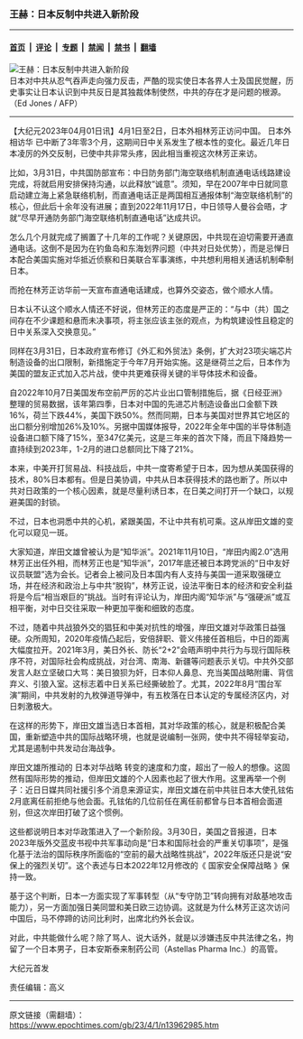 ### 王赫：日本反制中共进入新阶段

---

#### [首页](../../../..?n13962985) &nbsp;|&nbsp; [评论](../../../../../epoch-comment?n13962985) &nbsp;|&nbsp; [专题](../../../../../epoch-special?n13962985) &nbsp;|&nbsp; [禁闻](../../../../../epoch-news?n13962985) &nbsp;|&nbsp; [禁书](../../../../../books?n13962985) &nbsp;|&nbsp; [翻墙](https://github.com/gfw-breaker/nogfw/blob/master/README.md?n13962985)


<div><img alt="王赫：日本反制中共进入新阶段" class="attachment-djy_600_400 size-djy_600_400 wp-post-image" src="https://i.epochtimes.com/assets/uploads/2023/03/id13942057-2_new_000_Hkg6747459-v1-600x400.jpg"/>
<div class="caption">
 日本对中共从忍气吞声走向强力反击，严酷的现实使日本各界人士及国民觉醒，历史事实让日本认识到中共反日是其独裁体制使然，中共的存在才是问题的根源。（Ed Jones / AFP）
</div></div><hr/><div class="post_content" id="artbody" itemprop="articleBody">
 <!-- article content begin -->
 <p>
  【大纪元2023年04月01日讯】4月1日至2日，日本外相林芳正访问中国。
  <ok href="https://www.epochtimes.com/gb/tag/%E6%97%A5%E6%9C%AC%E5%A4%96%E7%9B%B8%E8%AE%BF%E5%8D%8E.html">
   日本外相访华
  </ok>
  已中断了3年零3个月，这期间日中关系发生了根本性的变化。最近几年日本凌厉的外交反制，已使中共非常头疼，因此相当重视这次林芳正来访。
 </p>
 <p>
  比如，3月31日，中共国防部宣布：中日防务部门海空联络机制直通电话线路建设完成，将就启用安排保持沟通，以此释放“诚意”。须知，早在2007年中日就同意启动建立海上紧急联络机制，而直通电话正是两国相互通报体制“海空联络机制”的核心，但此后十余年没有进展；直到2022年11月17日，中日领导人曼谷会晤，才就“尽早开通防务部门海空联络机制直通电话”达成共识。
 </p>
 <p>
  怎么几个月就完成了搁置了十几年的工作呢？关键原因，中共现在迫切需要开通直通电话。这倒不是因为在钓鱼岛和东海划界问题（中共对日处优势），而是忌惮日本配合美国实施对华抵近侦察和日美联合军事演练，中共想利用相关通话机制牵制日本。
 </p>
 <p>
  而抢在林芳正访华前一天宣布直通电话建成，也算外交姿态，做个顺水人情。
 </p>
 <p>
  日本认不认这个顺水人情还不好说，但林芳正的态度是严正的：“与中（共）国之间存在不少课题和悬而未决事项，将主张应该主张的观点，为构筑建设性且稳定的日中关系深入交换意见。”
 </p>
 <p>
  同样在3月31日，日本政府宣布修订《外汇和外贸法》条例，扩大对23项尖端芯片制造设备的出口限制，新措施定于今年7月开始实施。这是继荷兰之后，日本作为美国的盟友正式加入芯片战，使中共更难获得关键的半导体技术和设备。
 </p>
 <p>
  自2022年10月7日美国发布空前严厉的芯片业出口管制措施后，据《日经亚洲》整理的贸易数据，该年第四季，日本对中国的先进芯片制造设备出口金额下跌16%，荷兰下跌44%，美国下跌50%。然而同期，日本与美国对世界其它地区的出口额分别增加26%及10%。另据中国媒体报导，2022年全年中国的半导体制造设备进口额下降了15%，至347亿美元，这是三年来的首次下降，而且下降趋势一直持续到2023年，1-2月的进口总额同比下降了21%。
 </p>
 <p>
  本来，中美开打贸易战、科技战后，中共一度寄希望于日本，因为想从美国获得的技术，80%日本都有。但是日美协调，中共从日本获得技术的路也断了。所以中共对日政策的一个核心因素，就是尽量利诱日本，在日美之间打开一个缺口，以规避美国的封锁。
 </p>
 <p>
  不过，日本也洞悉中共的心机，紧跟美国，不让中共有机可乘。这从岸田文雄的变化可以窥见一斑。
 </p>
 <p>
  大家知道，岸田文雄曾被认为是“知华派”。2021年11月10日，“岸田内阁2.0”选用林芳正出任外相，而林芳正也是“知华派”，2017年底还被日本跨党派的“日中友好议员联盟”选为会长。记者会上被问及日本国内有人支持与美国一道采取强硬立场，并在经济和政治上与中共“脱钩”，林芳正说，设法平衡日本的经济和安全利益将是今后“相当艰巨的”挑战。当时有评论认为，岸田内阁“知华派”与“强硬派”或互相平衡，对中日交往采取一种更加平衡和细致的态度。
 </p>
 <p>
  不过，随着中共战狼外交的猖狂和中美对抗性的增强，岸田文雄对华政策日益强硬。众所周知，2020年疫情凸起后，安倍辞职、菅义伟接任首相后，中日的距离大幅度拉开。2021年3月，美日外长、防长“2+2”会晤声明中共行为与现行国际秩序不符，对国际社会构成挑战，对台湾、南海、新疆等问题表示关切。中共外交部发言人赵立坚破口大骂：美日狼狈为奸，日本仰人鼻息、充当美国战略附庸、背信弃义、引狼入室。这标志着中日关系已经撕破脸了。尤其，2022年8月“围台军演”期间，中共发射的九枚弹道导弹中，有五枚落在日本认定的专属经济区内，对日刺激极大。
 </p>
 <p>
  在这样的形势下，岸田文雄当选日本首相，其对华政策的核心，就是积极配合美国，重新塑造中共的国际战略环境，也就是说编制一张网，使中共不得轻举妄动，尤其是遏制中共发动台海战争。
 </p>
 <p>
  岸田文雄所推动的
  <ok href="https://www.epochtimes.com/gb/tag/%E6%97%A5%E6%9C%AC%E5%AF%B9%E5%8D%8E%E6%88%98%E7%95%A5.html">
   日本对华战略
  </ok>
  转变的速度和力度，超出了一般人的想像。这固然有国际形势的推动，但岸田文雄的个人因素也起了很大作用。这里再举一个例子：近日日媒共同社援引多个消息来源证实，岸田文雄在前中共驻日本大使孔铉佑2月底离任前拒绝与他会面。孔铉佑的几位前任在离任前都曾与日本首相会面道别，但这次岸田打破了这个惯例。
 </p>
 <p>
  这些都说明日本对华政策进入了一个新阶段。3月30日，美国之音报道，日本2023年版外交蓝皮书视中共军事动向是“日本和国际社会的严重关切事项”，是强化基于法治的国际秩序所面临的“空前的最大战略性挑战”，2022年版还只是说“安保上的强烈关切”。这个表述与日本2022年12月修改的《
  <ok href="https://www.epochtimes.com/gb/tag/%E5%9B%BD%E5%AE%B6%E5%AE%89%E5%85%A8%E4%BF%9D%E9%9A%9C%E6%88%98%E7%95%A5.html">
   国家安全保障战略
  </ok>
  》保持一致。
 </p>
 <p>
  基于这个判断，日本一方面实现了军事转型（从“专守防卫”转向拥有对敌基地攻击能力），另一方面加强日美同盟和美日欧三边协调。这就是为什么林芳正这次访问中国后，马不停蹄的访问比利时，出席北约外长会议。
 </p>
 <p>
  对此，中共能做什么呢？除了骂人、说大话外，就是以涉嫌违反中共法律之名，拘留了一个日本男子，日本安斯泰来制药公司（Astellas Pharma Inc.）的高管。
 </p>
 <p>
  大纪元首发
 </p>
 <p>
  责任编辑：高义
 </p>
 <!-- article content end -->
 <div id="below_article_ad">
 </div>
</div>


---

原文链接（需翻墙）：https://www.epochtimes.com/gb/23/4/1/n13962985.htm